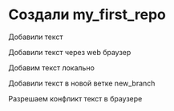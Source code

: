 ﻿# Создали  my_first_repo

Добавили текст

Добавили текст через web браузер

Добавим текст локально

Добавили текст в новой ветке new_branch



Разрешаем конфликт текст в браузере

